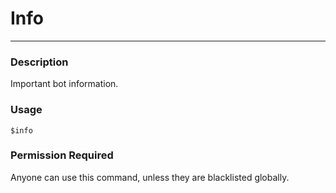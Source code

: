 # Info
---
### Description
Important bot information.
### Usage
```
$info
```
### Permission Required
Anyone can use this command, unless they are blacklisted globally.
